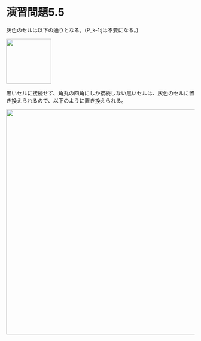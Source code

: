 # 演習問題5.5

灰色のセルは以下の通りとなる。(P_k-1:jは不要になる。)

<img src="https://horie-t.github.io/DigitalDesignAndComputerArchitecture-Ans/images/ex5-5/ex5-5-GrayCell.svg" width="120px" />

黒いセルに接続せず、角丸の四角にしか接続しない黒いセルは、灰色のセルに置き換えられるので、以下のように置き換えられる。

<img src="https://horie-t.github.io/DigitalDesignAndComputerArchitecture-Ans/images/ex5-5/ex5-5-PrefixNetwork.svg" width="600px" />
